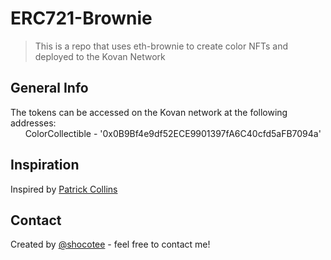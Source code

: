 # ERC721-Brownie
>This is a repo that uses eth-brownie to create color NFTs and deployed to the Kovan Network
 
## General Info
The tokens can be accessed on the Kovan network at the following addresses:  
&nbsp;&nbsp;&nbsp;&nbsp;&nbsp;&nbsp;ColorCollectible - '0x0B9Bf4e9df52ECE9901397fA6C40cfd5aFB7094a'  

## Inspiration
Inspired by [Patrick Collins](https://www.youtube.com/watch?v=p36tXHX1JD8)

## Contact
Created by [@shocotee](https://twitter.com/shocotee) - feel free to contact me!
